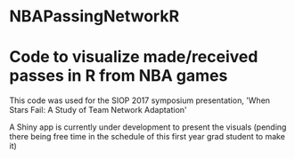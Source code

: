 # NBAPassingNetworkR
# Code to visualize made/received passes in R from NBA games

This code was used for the SIOP 2017 symposium presentation, 'When Stars Fail: A Study of Team Network Adaptation'

A Shiny app is currently under development to present the visuals (pending there being free time in the schedule of this first year grad student to make it)
